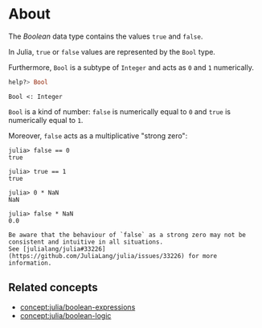# About

The _Boolean_ data type contains the values `true` and `false`.

In Julia, `true` or `false` values are represented by the `Bool` type.

Furthermore, `Bool` is a subtype of `Integer` and acts as `0` and `1` numerically.

```julia
help?> Bool
```

```
Bool <: Integer
```

`Bool` is a kind of number: `false` is numerically equal to `0` and `true` is numerically equal to `1`.

Moreover, `false` acts as a multiplicative "strong zero":

```julia-repl
julia> false == 0
true

julia> true == 1
true

julia> 0 * NaN
NaN

julia> false * NaN
0.0
```

~~~~exercism/caution
Be aware that the behaviour of `false` as a strong zero may not be  consistent and intuitive in all situations.
See [julialang/julia#33226](https://github.com/JuliaLang/julia/issues/33226) for more information.
~~~~

## Related concepts

- [concept:julia/boolean-expressions](../boolean-expressions/about.md)
- [concept:julia/boolean-logic](../boolean-logic/about.md)
